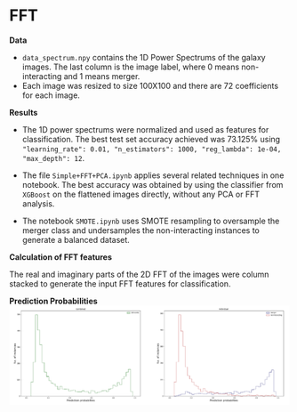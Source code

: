 # FFT

**Data**
- `data_spectrum.npy` contains the 1D Power Spectrums of the galaxy images. The last column is the image label, where 0 means non-interacting and 1 means merger.
- Each image was resized to size 100X100 and there are 72 coefficients for each image.

**Results**
- The 1D power spectrums were normalized and used as features for classification. The best test set accuracy achieved was 73.125% using ```"learning_rate": 0.01, "n_estimators": 1000, "reg_lambda": 1e-04, "max_depth": 12```.

- The file `Simple+FFT+PCA.ipynb` applies several related techniques in one notebook. The best accuracy was obtained by using the classifier from `XGBoost` on the flattened images directly, without any PCA or FFT analysis.
- The notebook `SMOTE.ipynb` uses SMOTE resampling to oversample the merger class and undersamples the non-interacting instances to generate a balanced dataset.


**Calculation of FFT features**

The real and imaginary parts of the 2D FFT of the images were column stacked to generate the input FFT features for classification.


**Prediction Probabilities**
![Prediction Probability Plot](images/pred_probs.png)
